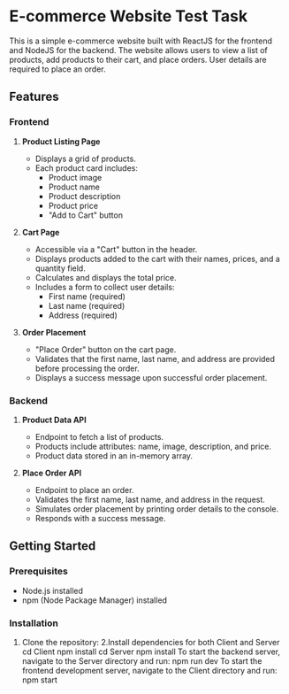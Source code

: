 # E-commerce Website Test Task

This is a simple e-commerce website built with ReactJS for the frontend and NodeJS for the backend. The website allows users to view a list of products, add products to their cart, and place orders. User details are required to place an order.

## Features

### Frontend
1. **Product Listing Page**
   - Displays a grid of products.
   - Each product card includes:
     - Product image
     - Product name
     - Product description
     - Product price
     - "Add to Cart" button

2. **Cart Page**
   - Accessible via a "Cart" button in the header.
   - Displays products added to the cart with their names, prices, and a quantity field.
   - Calculates and displays the total price.
   - Includes a form to collect user details:
     - First name (required)
     - Last name (required)
     - Address (required)

3. **Order Placement**
   - "Place Order" button on the cart page.
   - Validates that the first name, last name, and address are provided before processing the order.
   - Displays a success message upon successful order placement.

### Backend
1. **Product Data API**
   - Endpoint to fetch a list of products.
   - Products include attributes: name, image, description, and price.
   - Product data stored in an in-memory array.

2. **Place Order API**
   - Endpoint to place an order.
   - Validates the first name, last name, and address in the request.
   - Simulates order placement by printing order details to the console.
   - Responds with a success message.

## Getting Started

### Prerequisites

- Node.js installed
- npm (Node Package Manager) installed

### Installation

1. Clone the repository:
2.Install dependencies for both Client and Server
cd Client
npm install
cd Server
npm install
To start the backend server, navigate to the Server directory and run:
npm run dev
To start the frontend development server, navigate to the Client directory and run:
npm start


